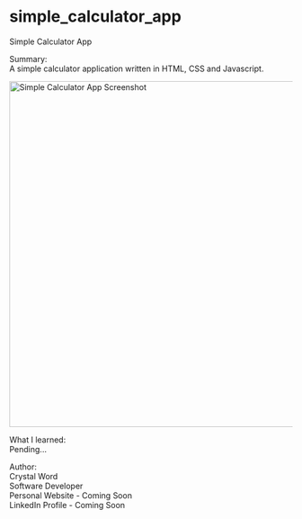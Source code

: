 # simple_calculator_app
Simple Calculator App

Summary: <br>
A simple calculator application written in HTML, CSS and Javascript.

<!-- <a href="">Click here to test out the app!</a>  -->

<img width="614" alt="Simple Calculator App Screenshot" src="">

What I learned: <br>
Pending...

Author: <br>
Crystal Word <br>
Software Developer <br>
Personal Website - Coming Soon <br>
LinkedIn Profile - Coming Soon <br>
